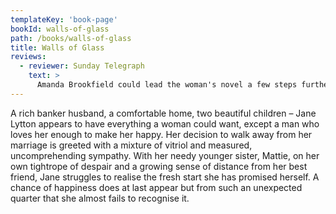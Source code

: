 ```yaml
---
templateKey: 'book-page'
bookId: walls-of-glass
path: /books/walls-of-glass
title: Walls of Glass
reviews:
  - reviewer: Sunday Telegraph
    text: >
      Amanda Brookfield could lead the woman's novel a few steps further out of its cultural ghetto
---
```


A rich banker husband, a comfortable home, two beautiful children – Jane Lytton appears to have everything a woman could want, except a man who loves her enough to make her happy. Her decision to walk away from her marriage is greeted with a mixture of vitriol and measured, uncomprehending sympathy. With her needy younger sister, Mattie, on her own tightrope of despair and a growing sense of distance from her best friend, Jane struggles to realise the fresh start she has promised herself. A chance of happiness does at last appear but from such an unexpected quarter that she almost fails to recognise it.
